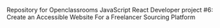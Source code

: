 Repository for Openclassrooms JavaScript React Developer project #6: Create an Accessible Website For a Freelancer Sourcing Platform

